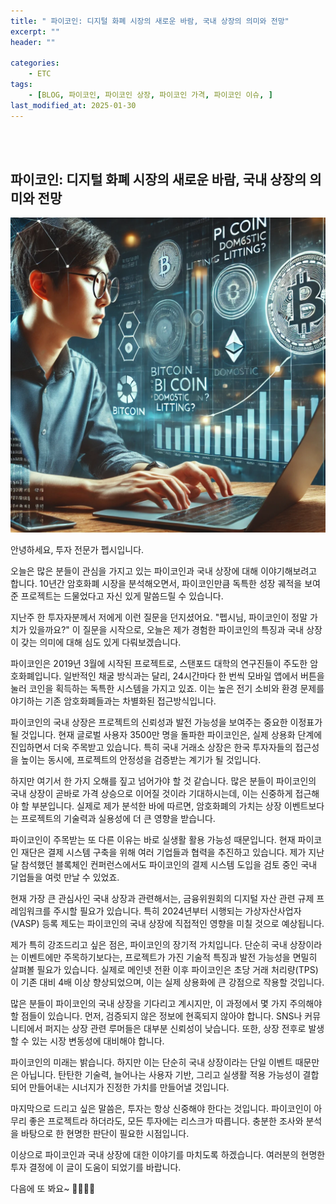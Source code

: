 ```yaml
---
title: " 파이코인: 디지털 화폐 시장의 새로운 바람, 국내 상장의 의미와 전망"
excerpt: ""
header: ""

categories:
    - ETC
tags:
    - [BLOG, 파이코인, 파이코인 상장, 파이코인 가격, 파이코인 이슈, ]
last_modified_at: 2025-01-30
---
```

<br><br>


## 파이코인: 디지털 화폐 시장의 새로운 바람, 국내 상장의 의미와 전망


![0](/upload/2025-01-30-파이코인:_디지털_화폐_시장의_새로운_바람,_국내_상장의_의미와_전망.md/0.png)


안녕하세요, 투자 전문가 펩시입니다.


오늘은 많은 분들이 관심을 가지고 있는 파이코인과 국내 상장에 대해 이야기해보려고 합니다. 10년간 암호화폐 시장을 분석해오면서, 파이코인만큼 독특한 성장 궤적을 보여준 프로젝트는 드물었다고 자신 있게 말씀드릴 수 있습니다.


지난주 한 투자자분께서 저에게 이런 질문을 던지셨어요. "펩시님, 파이코인이 정말 가치가 있을까요?" 이 질문을 시작으로, 오늘은 제가 경험한 파이코인의 특징과 국내 상장이 갖는 의미에 대해 심도 있게 다뤄보겠습니다.


파이코인은 2019년 3월에 시작된 프로젝트로, 스탠포드 대학의 연구진들이 주도한 암호화폐입니다. 일반적인 채굴 방식과는 달리, 24시간마다 한 번씩 모바일 앱에서 버튼을 눌러 코인을 획득하는 독특한 시스템을 가지고 있죠. 이는 높은 전기 소비와 환경 문제를 야기하는 기존 암호화폐들과는 차별화된 접근방식입니다.


파이코인의 국내 상장은 프로젝트의 신뢰성과 발전 가능성을 보여주는 중요한 이정표가 될 것입니다. 현재 글로벌 사용자 3500만 명을 돌파한 파이코인은, 실제 상용화 단계에 진입하면서 더욱 주목받고 있습니다. 특히 국내 거래소 상장은 한국 투자자들의 접근성을 높이는 동시에, 프로젝트의 안정성을 검증받는 계기가 될 것입니다.


하지만 여기서 한 가지 오해를 짚고 넘어가야 할 것 같습니다. 많은 분들이 파이코인의 국내 상장이 곧바로 가격 상승으로 이어질 것이라 기대하시는데, 이는 신중하게 접근해야 할 부분입니다. 실제로 제가 분석한 바에 따르면, 암호화폐의 가치는 상장 이벤트보다는 프로젝트의 기술력과 실용성에 더 큰 영향을 받습니다.


파이코인이 주목받는 또 다른 이유는 바로 실생활 활용 가능성 때문입니다. 현재 파이코인 재단은 결제 시스템 구축을 위해 여러 기업들과 협력을 추진하고 있습니다. 제가 지난달 참석했던 블록체인 컨퍼런스에서도 파이코인의 결제 시스템 도입을 검토 중인 국내 기업들을 여럿 만날 수 있었죠.


현재 가장 큰 관심사인 국내 상장과 관련해서는, 금융위원회의 디지털 자산 관련 규제 프레임워크를 주시할 필요가 있습니다. 특히 2024년부터 시행되는 가상자산사업자(VASP) 등록 제도는 파이코인의 국내 상장에 직접적인 영향을 미칠 것으로 예상됩니다.


제가 특히 강조드리고 싶은 점은, 파이코인의 장기적 가치입니다. 단순히 국내 상장이라는 이벤트에만 주목하기보다는, 프로젝트가 가진 기술적 특징과 발전 가능성을 면밀히 살펴볼 필요가 있습니다. 실제로 메인넷 전환 이후 파이코인은 초당 거래 처리량(TPS)이 기존 대비 4배 이상 향상되었으며, 이는 실제 상용화에 큰 강점으로 작용할 것입니다.


많은 분들이 파이코인의 국내 상장을 기다리고 계시지만, 이 과정에서 몇 가지 주의해야 할 점들이 있습니다. 먼저, 검증되지 않은 정보에 현혹되지 않아야 합니다. SNS나 커뮤니티에서 퍼지는 상장 관련 루머들은 대부분 신뢰성이 낮습니다. 또한, 상장 전후로 발생할 수 있는 시장 변동성에 대비해야 합니다.


파이코인의 미래는 밝습니다. 하지만 이는 단순히 국내 상장이라는 단일 이벤트 때문만은 아닙니다. 탄탄한 기술력, 늘어나는 사용자 기반, 그리고 실생활 적용 가능성이 결합되어 만들어내는 시너지가 진정한 가치를 만들어낼 것입니다.


마지막으로 드리고 싶은 말씀은, 투자는 항상 신중해야 한다는 것입니다. 파이코인이 아무리 좋은 프로젝트라 하더라도, 모든 투자에는 리스크가 따릅니다. 충분한 조사와 분석을 바탕으로 한 현명한 판단이 필요한 시점입니다.


이상으로 파이코인과 국내 상장에 대한 이야기를 마치도록 하겠습니다. 여러분의 현명한 투자 결정에 이 글이 도움이 되었기를 바랍니다.


다음에 또 봐요~ 👋🏻👋🏻

